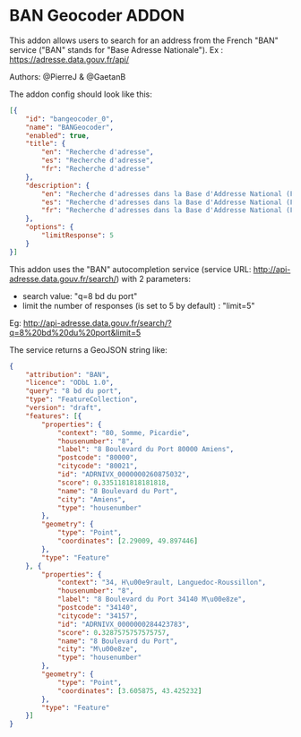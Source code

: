 # BAN Geocoder ADDON

This addon allows users to search for an address from the French "BAN" service ("BAN" stands for "Base Adresse Nationale"). 
Ex : https://adresse.data.gouv.fr/api/

Authors: @PierreJ & @GaetanB

The addon config should look like this:

```json
[{
    "id": "bangeocoder_0",
    "name": "BANGeocoder",
    "enabled": true,
    "title": {
        "en": "Recherche d'adresse",
        "es": "Recherche d'adresse",
        "fr": "Recherche d'adresse"
    },
    "description": {
        "en": "Recherche d'adresses dans la Base d'Addresse National (France)",
        "es": "Recherche d'adresses dans la Base d'Addresse National (France)",
        "fr": "Recherche d'adresses dans la Base d'Addresse National (France)"
    },
    "options": {
        "limitResponse": 5
    }
}]
```

This addon uses the "BAN" autocompletion service (service URL: http://api-adresse.data.gouv.fr/search/) with 2 parameters: 
 * search value: "q=8 bd du port"
 * limit the number of responses (is set to 5 by default) : "limit=5"

Eg: http://api-adresse.data.gouv.fr/search/?q=8%20bd%20du%20port&limit=5

The service returns a GeoJSON string like:
```json
{
    "attribution": "BAN",
    "licence": "ODbL 1.0",
    "query": "8 bd du port",
    "type": "FeatureCollection",
    "version": "draft",
    "features": [{
        "properties": {
            "context": "80, Somme, Picardie",
            "housenumber": "8",
            "label": "8 Boulevard du Port 80000 Amiens",
            "postcode": "80000",
            "citycode": "80021",
            "id": "ADRNIVX_0000000260875032",
            "score": 0.3351181818181818,
            "name": "8 Boulevard du Port",
            "city": "Amiens",
            "type": "housenumber"
        },
        "geometry": {
            "type": "Point",
            "coordinates": [2.29009, 49.897446]
        },
        "type": "Feature"
    }, {
        "properties": {
            "context": "34, H\u00e9rault, Languedoc-Roussillon",
            "housenumber": "8",
            "label": "8 Boulevard du Port 34140 M\u00e8ze",
            "postcode": "34140",
            "citycode": "34157",
            "id": "ADRNIVX_0000000284423783",
            "score": 0.3287575757575757,
            "name": "8 Boulevard du Port",
            "city": "M\u00e8ze",
            "type": "housenumber"
        },
        "geometry": {
            "type": "Point",
            "coordinates": [3.605875, 43.425232]
        },
        "type": "Feature"
    }]
}
```
